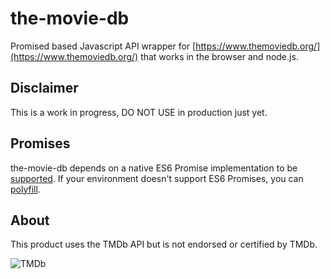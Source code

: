 # the-movie-db

Promised based Javascript API wrapper for [https://www.themoviedb.org/](https://www.themoviedb.org/) that works in the browser and node.js.

## Disclaimer

This is a work in progress, DO NOT USE in production just yet.

## Promises

the-movie-db depends on a native ES6 Promise implementation to be [supported](http://caniuse.com/promises).
If your environment doesn't support ES6 Promises, you can [polyfill](https://github.com/jakearchibald/es6-promise).

## About

This product uses the TMDb API but is not endorsed or certified by TMDb.

![TMDb](https://www.themoviedb.org/static_cache/v4/logos/powered-by-rectangle-blue-61ce76f69ce1e4f68a6031d975df16cc184d5f04fa7f9f58ae6412646f2481c1.svg)